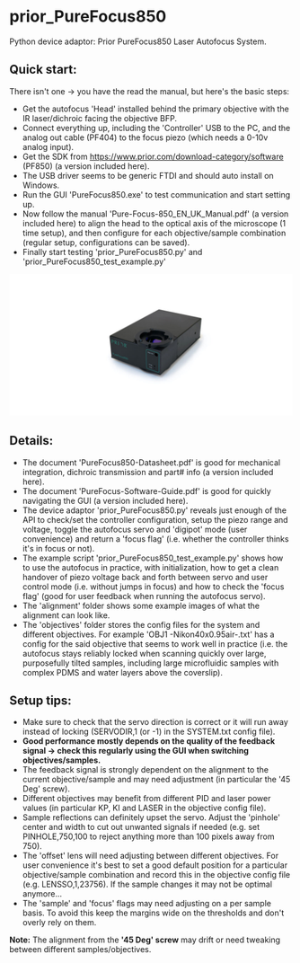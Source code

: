 # prior_PureFocus850
Python device adaptor: Prior PureFocus850 Laser Autofocus System.
## Quick start:
There isn't one -> you have the read the manual, but here's the basic steps:
- Get the autofocus 'Head' installed behind the primary objective with the IR laser/dichroic facing the objective BFP.
- Connect everything up, including the 'Controller' USB to the PC, and the analog out cable (PF404) to the focus piezo (which needs a 0-10v analog input).
- Get the SDK from https://www.prior.com/download-category/software (PF850) (a version included here).
- The USB driver seems to be generic FTDI and should auto install on Windows.
- Run the GUI 'PureFocus850.exe' to test communication and start setting up.
- Now follow the manual 'Pure-Focus-850_EN_UK_Manual.pdf' (a version included here) to align the head to the optical axis of the microscope (1 time setup), and then configure for each objective/sample combination (regular setup, configurations can be saved).
- Finally start testing 'prior_PureFocus850.py' and 'prior_PureFocus850_test_example.py'

![social_preview](https://github.com/amsikking/prior_PureFocus850/blob/main/social_preview.png)

## Details:
- The document 'PureFocus850-Datasheet.pdf' is good for mechanical integration, dichroic transmission and part# info (a version included here).
- The document 'PureFocus-Software-Guide.pdf' is good for quickly navigating the GUI (a version included here).
- The device adaptor 'prior_PureFocus850.py' reveals just enough of the API to check/set the controller configuration, setup the piezo range and voltage, toggle the autofocus servo and 'digipot' mode (user convenience) and return a 'focus flag' (i.e. whether the controller thinks it's in focus or not).
- The example script 'prior_PureFocus850_test_example.py' shows how to use the autofocus in practice, with initialization, how to get a clean handover of piezo voltage back and forth between servo and user control mode (i.e. without jumps in focus) and how to check the 'focus flag' (good for user feedback when running the autofocus servo).
- The 'alignment' folder shows some example images of what the alignment can look like.
- The 'objectives' folder stores the config files for the system and different objectives. For example 'OBJ1 -Nikon40x0.95air-.txt' has a config for the said objective that seems to work well in practice (i.e. the autofocus stays reliably locked when scanning quickly over large, purposefully tilted samples, including large microfluidic samples with complex PDMS and water layers above the coverslip).
## Setup tips:
- Make sure to check that the servo direction is correct or it will run away instead of locking (SERVODIR,1 (or -1) in the SYSTEM.txt config file).
- **Good performance mostly depends on the quality of the feedback signal -> check this regularly using the GUI when switching objectives/samples.**
- The feedback signal is strongly dependent on the alignment to the current objective/sample and may need adjustment (in particular the '45 Deg' screw).
- Different objectives may benefit from different PID and laser power values (in particular KP, KI and LASER in the objective config file).
- Sample reflections can definitely upset the servo. Adjust the 'pinhole' center and width to cut out unwanted signals if needed (e.g. set PINHOLE,750,100 to reject anything more than 100 pixels away from 750).
- The 'offset' lens will need adjusting between different objectives. For user convenience it's best to set a good default position for a particular objective/sample combination and record this in the objective config file (e.g. LENSSO,1,23756). If the sample changes it may not be optimal anymore...
- The 'sample' and 'focus' flags may need adjusting on a per sample basis. To avoid this keep the margins wide on the thresholds and don't overly rely on them.

**Note:** The alignment from the **'45 Deg' screw** may drift or need tweaking between different samples/objectives.
